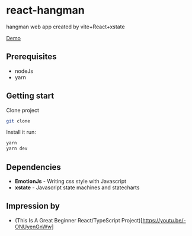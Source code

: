 # react-hangman

hangman web app created by vite+React+xstate

[Demo](https://haohow123.github.io/react-hangman/)

## Prerequisites

- nodeJs
- yarn

## Getting start

Clone project

```sh
git clone
```

Install it run:

```sh
yarn
yarn dev
```

## Dependencies

- **EmotionJs** - Writing css style with Javascript
- **xstate** - Javascript state machines and statecharts

## Impression by

- (This Is A Great Beginner React/TypeScript Project)[https://youtu.be/-ONUyenGnWw]
